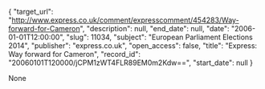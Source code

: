 {
  "target_url": "http://www.express.co.uk/comment/expresscomment/454283/Way-forward-for-Cameron", 
  "description": null, 
  "end_date": null, 
  "date": "2006-01-01T12:00:00", 
  "slug": 11034, 
  "subject": "European Parliament Elections 2014", 
  "publisher": "express.co.uk", 
  "open_access": false, 
  "title": "Express: Way forward for Cameron", 
  "record_id": "20060101T120000/jCPM1zWT4FLR89EM0m2Kdw==", 
  "start_date": null
}

None